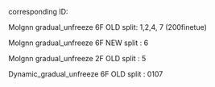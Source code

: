 corresponding ID:

Molgnn gradual_unfreeze 6F OLD split: 1,2,4,   7 (200finetue)

Molgnn gradual_unfreeze 6F NEW split : 6

Molgnn gradual_unfreeze 2F OLD split : 5

Dynamic_gradual_unfreeze 6F OLD split :  0107


